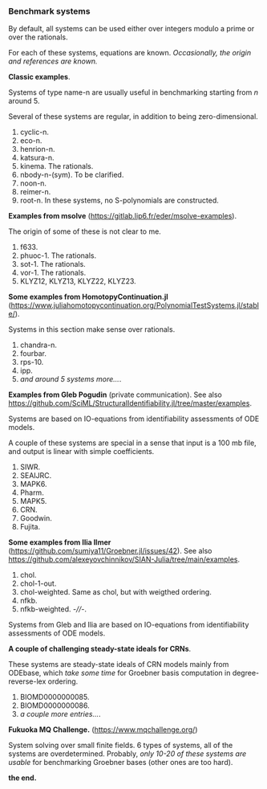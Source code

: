 
### Benchmark systems

By default, all systems can be used either over integers modulo a prime
or over the rationals.

For each of these systems, equations are known.
*Occasionally, the origin and references are known.*

**Classic examples**.

Systems of type name-n are usually useful in benchmarking
starting from $n$ around 5.

Several of these systems are regular, in addition to being zero-dimensional.

1. cyclic-n. 
2. eco-n.
3. henrion-n.
4. katsura-n.
5. kinema. The rationals.
6. nbody-n-(sym). To be clarified.
7. noon-n.
8. reimer-n.
9. root-n.
In these systems, no S-polynomials are constructed.

**Examples from msolve** (https://gitlab.lip6.fr/eder/msolve-examples).

The origin of some of these is not clear to me.

1. f633.
2. phuoc-1. The rationals.
3. sot-1. The rationals.
4. vor-1. The rationals.
5. KLYZ12, KLYZ13, KLYZ22, KLYZ23.

**Some examples from HomotopyContinuation.jl** (https://www.juliahomotopycontinuation.org/PolynomialTestSystems.jl/stable/).

Systems in this section make sense over rationals.

1. chandra-n.
2. fourbar.
3. rps-10.
4. ipp.
5. *and around 5 systems more...*.

**Examples from Gleb Pogudin** (private communication).
See also https://github.com/SciML/StructuralIdentifiability.jl/tree/master/examples.

Systems are based on IO-equations from identifiability assessments of ODE models. 

A couple of these systems are special in a sense that input is a 100 mb file, and output is linear with simple coefficients.

1. SIWR.
2. SEAIJRC.
3. MAPK6.
4. Pharm.
5. MAPK5.
6. CRN.
7. Goodwin.
8. Fujita.

**Some examples from Ilia Ilmer** (https://github.com/sumiya11/Groebner.jl/issues/42).
See also https://github.com/alexeyovchinnikov/SIAN-Julia/tree/main/examples.

1. chol. 
2. chol-1-out.
3. chol-weighted. Same as chol, but with weigthed ordering.
4. nfkb.
5. nfkb-weighted. *-//-*.

Systems from Gleb and Ilia are based on IO-equations from identifiability assessments of ODE models.

**A couple of challenging steady-state ideals for CRNs**.

These systems are steady-state ideals of CRN models mainly from ODEbase, which *take some time* for Groebner basis computation in degree-reverse-lex ordering.

1. BIOMD0000000085.
2. BIOMD0000000086.
3. *a couple more entries...*.

**Fukuoka MQ Challenge.** (https://www.mqchallenge.org/)

System solving over small finite fields. 
6 types of systems, all of the systems are overdetermined. Probably, *only 10-20 of these systems are usable* for benchmarking Groebner bases (other ones are too hard).

**the end.**
